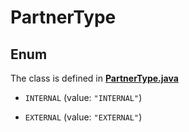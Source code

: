 

# PartnerType

## Enum

The class is defined in **[PartnerType.java](../../src/main/java/org/openapitools/model/PartnerType.java)**


* `INTERNAL` (value: `"INTERNAL"`)

* `EXTERNAL` (value: `"EXTERNAL"`)



